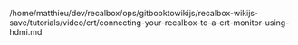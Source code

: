 /home/matthieu/dev/recalbox/ops/gitbooktowikijs/recalbox-wikijs-save/tutorials/video/crt/connecting-your-recalbox-to-a-crt-monitor-using-hdmi.md